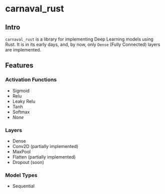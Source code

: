 # carnaval_rust

## Intro

`carnaval_rust` is a library for implementing Deep Learning models using Rust.
It is in its early days, and, by now, only `Dense` (Fully Connected) layers are
implemented.

## Features

### Activation Functions

* Sigmoid
* Relu
* Leaky Relu
* Tanh
* Softmax
* *None*

### Layers

* Dense
* Conv2D (partially implemented)
* MaxPool
* Flatten (partially implemented)
* Dropout (soon)

### Model Types

* Sequential
